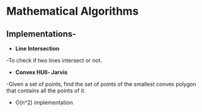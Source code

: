 # Mathematical Algorithms

## Implementations-

* **Line Intersection**

-To check if two lines intersect or not.

* **Convex HUll- Jarvis**

-Given a set of points, find the set of points of the smallest convex
polygon that contains all the points of it.

- O(n^2) implementation
